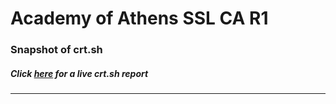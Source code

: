 # Academy of Athens SSL CA R1
### Snapshot of crt.sh
##### Click [here](https://crt.sh/?q=1B1731E87D86E16018B8ABB8A7B9ECFA73101A8CD11ACB6D655A6FB15C66F1A8) for a live crt.sh report

---
